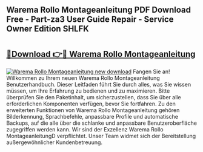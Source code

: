 ## Warema Rollo Montageanleitung PDF Download Free - Part-za3 User Guide Repair - Service Owner Edition SHLFK

# <h2><a href="http://df7v39.blite.top/?on=Warema+Rollo+Montageanleitung">🔗Download 👉🔴 Warema Rollo Montageanleitung</a></h2>

[![Warema Rollo Montageanleitung new download](https://i.imgur.com/lujVjoI.png)](http://df7v39.blite.top/?on=Warema+Rollo+Montageanleitung)
Fangen Sie an! Willkommen zu Ihrem neuen Warema Rollo Montageanleitung Benutzerhandbuch. Dieser Leitfaden führt Sie durch alles, was Sie wissen müssen, um Ihre Erfahrung zu bedienen und zu maximieren. Bitte überprüfen Sie den Paketinhalt, um sicherzustellen, dass Sie über alle erforderlichen Komponenten verfügen, bevor Sie fortfahren. Zu den erweiterten Funktionen von Warema Rollo Montageanleitung gehören Bilderkennung, Sprachbefehle, anpassbare Profile und automatische Backups, auf die alle über die schlanke und anpassbare Benutzeroberfläche zugegriffen werden kann. Wir sind der Exzellenz Warema Rollo MontageanleitungD verpflichtet. Unser Team widmet sich der Bereitstellung außergewöhnlicher Kundenbetreuung.
